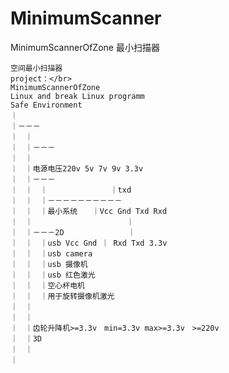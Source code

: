 # MinimumScanner
MinimumScannerOfZone
最小扫描器
  
    空间最小扫描器
    project：</br>
    MinimumScannerOfZone
    Linux and break Linux programm
    Safe Environment
    ｜
    ｜－－－
    ｜　｜
    ｜　｜－－－
    ｜　｜
    ｜　｜电源电压220v 5v 7v 9v 3.3v
    ｜　｜－－－
    ｜　｜　｜              ｜txd
    ｜　｜　｜－－－－－－－－－－
    ｜　｜　｜最小系统　　｜Vcc Gnd Txd Rxd
    ｜　｜　　　　　　　　　      ｜
    ｜　｜－－－2D　　　　　      ｜　
    ｜　｜　｜usb Vcc Gnd ｜ Rxd Txd 3.3v
    ｜　｜　｜usb camera
    ｜　｜　｜usb 摄像机
    ｜　｜　｜usb 红色激光
    ｜　｜　｜空心杯电机
    ｜　｜　｜用于旋转摄像机激光
    ｜　｜ 
    ｜　｜　
    ｜　｜齿轮升降机>=3.3v　min=3.3v max>=3.3v　>=220v
    ｜　｜3D
    ｜　｜
    ｜
     
